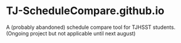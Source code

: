 # TJ-ScheduleCompare.github.io
A (probably abandoned) schedule compare tool for TJHSST students.(Ongoing project but not applicable until next august)
